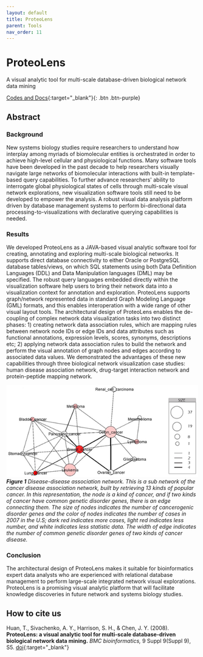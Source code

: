 ```yaml
---
layout: default
title: ProteoLens
parent: Tools
nav_order: 11
---
```

# ProteoLens
A visual analytic tool for multi-scale database-driven biological network data mining

[Codes and Docs](https://github.com/aimed-lab/ProteoLens){:target="_blank"}{: .btn .btn-purple}

## Abstract

### Background
 New systems biology studies require researchers to understand how interplay among myriads of biomolecular entities is orchestrated in order to achieve high-level cellular and physiological functions. Many software tools have been developed in the past decade to help researchers visually navigate large networks of biomolecular interactions with built-in template-based query capabilities. To further advance researchers' ability to interrogate global physiological states of cells through multi-scale visual network explorations, new visualization software tools still need to be developed to empower the analysis. A robust visual data analysis platform driven by database management systems to perform bi-directional data processing-to-visualizations with declarative querying capabilities is needed.

### Results
 We developed ProteoLens as a JAVA-based visual analytic software tool for creating, annotating and exploring multi-scale biological networks. It supports direct database connectivity to either Oracle or PostgreSQL database tables/views, on which SQL statements using both Data Definition Languages (DDL) and Data Manipulation languages (DML) may be specified. The robust query languages embedded directly within the visualization software help users to bring their network data into a visualization context for annotation and exploration. ProteoLens supports graph/network represented data in standard Graph Modeling Language (GML) formats, and this enables interoperation with a wide range of other visual layout tools. The architectural design of ProteoLens enables the de-coupling of complex network data visualization tasks into two distinct phases: 1) creating network data association rules, which are mapping rules between network node IDs or edge IDs and data attributes such as functional annotations, expression levels, scores, synonyms, descriptions etc; 2) applying network data association rules to build the network and perform the visual annotation of graph nodes and edges according to associated data values. We demonstrated the advantages of these new capabilities through three biological network visualization case studies: human disease association network, drug-target interaction network and protein-peptide mapping network.

![Alt text](/assets/images/proteolensfig.jpeg?raw=true "ProteoLens")
_**Figure 1** Disease-disease association network. This is a sub network of the cancer disease association network, built by retrieving 13 kinds of popular cancer. In this representation, the node is a kind of cancer, and if two kinds of cancer have common genetic disorder genes, there is an edge connecting them. The size of nodes indicates the number of cancerogenic disorder genes and the color of nodes indicates the number of cases in 2007 in the U.S; dark red indicates more cases, light red indicates less number, and white indicates less statistic data. The width of edge indicates the number of common genetic disorder genes of two kinds of cancer disease._

### Conclusion
 The architectural design of ProteoLens makes it suitable for bioinformatics expert data analysts who are experienced with relational database management to perform large-scale integrated network visual explorations. ProteoLens is a promising visual analytic platform that will facilitate knowledge discoveries in future network and systems biology studies.


## How to cite us
Huan, T., Sivachenko, A. Y., Harrison, S. H., & Chen, J. Y. (2008). **ProteoLens: a visual analytic tool for multi-scale database-driven biological network data mining.** _BMC bioinformatics,_ 9 Suppl 9(Suppl 9), S5. <span class="fs-3">[doi](https://doi.org/10.1186/1471-2105-9-S9-S5){:target="_blank"}</span>
